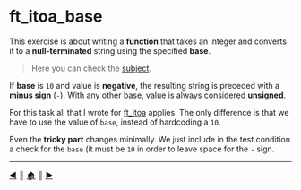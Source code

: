 # ft_itoa_base
This exercise is about writing a **function** that takes an integer and converts it to a **null-terminated** string using the specified **base**.

> Here you can check the [subject](https://github.com/lifeBalance/c_exam/blob/main/04/ft_itoa_base/subject.en.txt).

If **base** is `10` and value is **negative**, the resulting string is preceded with a **minus sign** (`-`). With any other base, value is always considered **unsigned**.

For this task all that I wrote for [ft_itoa](./ft_itoa) applies. The only difference is that we have to use the value of `base`, instead of hardcoding a `10`.

Even the **tricky part** changes minimally. We just include in the test condition a check for the `base` (it must be `10` in order to leave space for the `-` sign.

---
[:arrow_backward:][back] ║ [:house:][home] ║ [:arrow_forward:][next]

<!-- navigation -->
[home]: ../../../README.md
[back]: ./fprime.md
[next]: ./ft_itoa_base.md